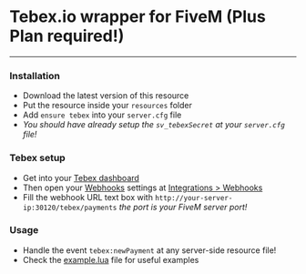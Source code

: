 # Tebex.io wrapper for FiveM (Plus Plan required!)
---

### Installation
- Download the latest version of this resource
- Put the resource inside your `resources` folder
- Add `ensure tebex` into your `server.cfg` file
- *You should have already setup the `sv_tebexSecret` at your `server.cfg` file!*

### Tebex setup
- Get into your [Tebex dashboard](https://server.tebex.io/)
- Then open your [Webhooks](https://server.tebex.io/webhooks) settings at [Integrations > Webhooks](https://server.tebex.io/webhooks)
- Fill the webhook URL text box with `http://your-server-ip:30120/tebex/payments` *the port is your FiveM server port!*

### Usage
- Handle the event `tebex:newPayment` at any server-side resource file!
- Check the [example.lua](tebex/example.lua) file for useful examples